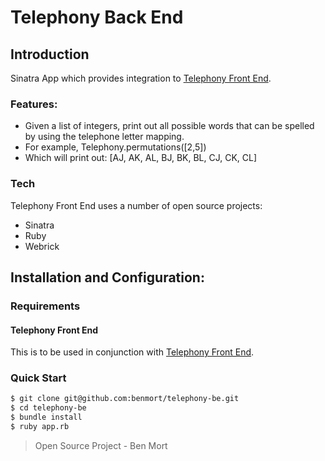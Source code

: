 # Telephony Back End

## Introduction
Sinatra App which provides integration to [Telephony Front End](https://github.com/benmort/telephony-fe/).

### Features:
- Given a list of integers, print out all possible words that can be spelled by using the telephone letter mapping.
- For example,
    Telephony.permutations([2,5])
- Which will print out:
    [AJ, AK, AL, BJ, BK, BL, CJ, CK, CL]

### Tech
Telephony Front End uses a number of open source projects:

* Sinatra
* Ruby
* Webrick

## Installation and Configuration:

### Requirements
#### Telephony Front End
This is to be used in conjunction with [Telephony Front End](https://github.com/benmort/telephony-fe/). 

### Quick Start
```sh
$ git clone git@github.com:benmort/telephony-be.git
$ cd telephony-be
$ bundle install
$ ruby app.rb
```

> Open Source Project - Ben Mort